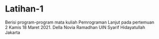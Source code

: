 # Latihan-1

Berisi program-program mata kuliah Pemrograman Lanjut pada pertemuan 2 Kamis 18 Maret 2021.
Della Novia Ramadhan
UIN Syarif Hidayatullah Jakarta
